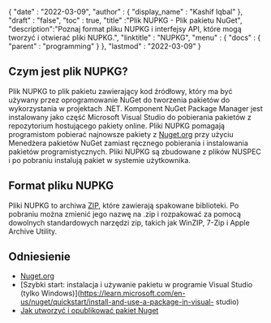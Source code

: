 {
  "date" : "2022-03-09",
  "author" : {
    "display_name" : "Kashif Iqbal"
},
  "draft" : "false",
  "toc" : true,
  "title" :"Plik NUPKG - Plik pakietu NuGet",
  "description":"Poznaj format pliku NUPKG i interfejsy API, które mogą tworzyć i otwierać pliki NUPKG.",
  "linktitle" : "NUPKG",
  "menu" : {
    "docs" : {
      "parent" : "programming"
}
},
  "lastmod" : "2022-03-09"
}

## Czym jest plik NUPKG?

Plik NUPKG to plik pakietu zawierający kod źródłowy, który ma być używany przez oprogramowanie NuGet do tworzenia pakietów do wykorzystania w projektach .NET. Komponent NuGet Package Manager jest instalowany jako część Microsoft Visual Studio do pobierania pakietów z repozytorium hostującego pakiety online. Pliki NUPKG pomagają programistom pobierać najnowsze pakiety z [Nuget.org](https://nuget.org) przy użyciu Menedżera pakietów NuGet zamiast ręcznego pobierania i instalowania pakietów programistycznych. Pliki NUPKG są zbudowane z plików NUSPEC i po pobraniu instalują pakiet w systemie użytkownika.

## Format pliku NUPKG

Pliki NUPKG to archiwa [ZIP](/pl/compression/zip/), które zawierają spakowane biblioteki. Po pobraniu można zmienić jego nazwę na .zip i rozpakować za pomocą dowolnych standardowych narzędzi zip, takich jak WinZIP, 7-Zip i Apple Archive Utility.

## Odniesienie

* [Nuget.org](https://nuget.org)
* [Szybki start: instalacja i używanie pakietu w programie Visual Studio (tylko Windows)](https://learn.microsoft.com/en-us/nuget/quickstart/install-and-use-a-package-in-visual- studio)
* [Jak utworzyć i opublikować pakiet Nuget](https://learn.microsoft.com/en-us/nuget/quickstart/create-and-publish-a-package-using-visual-studio?tabs=netcore-cli)

